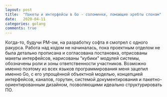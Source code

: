 ```yaml
---
layout: post
title:  "Пакеты и интерфейсы в Go - соломинки, ломающие хребты слонам"
date:   2020-04-11
categories: golang
comments: true
---
```

Когда-то, будучи PM-ом, на разработку софта я смотрел с одного ракурса. Работа над кодом не начиналась, пока проектным отделом не была детально прописана и согласована постановка, отрисованы макеты интерфейсов, нарисованы "кубики" модулей системы, обозначены роли и зоны ответственности участников. Возможно именно поэтому из всех языков программирования меня зацепил именно Go, с его упрощённой объектной моделью, концепцией интерфейсов, каналов, горутин, системой документирования и пакетно-ориентированным дизайном, позволяющими идеально структурировать ПО.


